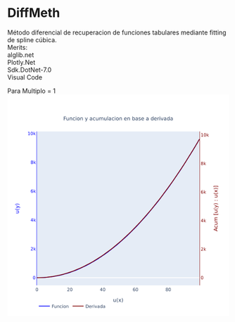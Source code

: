 # DiffMeth
Método diferencial de recuperacion de funciones tabulares mediante fitting de spline cúbica.   
Merits:   
alglib.net   
Plotly.Net   
Sdk.DotNet-7.0   
Visual Code      
   
Para Multiplo = 1   
![test](/images/newplot2.png)  
 
<html><head><script src="https://cdn.plot.ly/plotly-2.18.1.min.js"></script></head><body><div id="4f4b9dfa-3825-43fa-9cc8-342c6db3f60c"><!-- Plotly chart will be drawn inside this DIV --></div><script type="text/javascript">var renderPlotly_4f4b9dfa382543fa9cc8342c6db3f60c = function() {
    var data = [{"type":"scatter","x":[0.0,1.0,2.0,3.0,4.0,5.0,6.0,7.0,8.0,9.0,10.0,11.0,12.0,13.0,14.0,15.0,16.0,17.0,18.0,19.0,20.0,21.0,22.0,23.0,24.0,25.0,26.0,27.0,28.0,29.0,30.0,31.0,32.0,33.0,34.0,35.0,36.0,37.0,38.0,39.0,40.0,41.0,42.0,43.0,44.0,45.0,46.0,47.0,48.0,49.0,50.0,51.0,52.0,53.0,54.0,55.0,56.0,57.0,58.0,59.0,60.0,61.0,62.0,63.0,64.0,65.0,66.0,67.0,68.0,69.0,70.0,71.0,72.0,73.0,74.0,75.0,76.0,77.0,78.0,79.0,80.0,81.0,82.0,83.0,84.0,85.0,86.0,87.0,88.0,89.0,90.0,91.0,92.0,93.0,94.0,95.0,96.0,97.0,98.0,99.0,100.0,101.0,102.0,103.0,104.0,105.0,106.0,107.0,108.0,109.0,110.0,111.0,112.0,113.0,114.0,115.0,116.0,117.0,118.0,119.0,120.0,121.0,122.0,123.0,124.0,125.0,126.0,127.0,128.0,129.0,130.0,131.0,132.0,133.0,134.0,135.0,136.0,137.0,138.0,139.0,140.0,141.0,142.0,143.0,144.0,145.0,146.0,147.0,148.0,149.0,150.0,151.0,152.0,153.0,154.0,155.0,156.0,157.0,158.0,159.0,160.0,161.0,162.0,163.0,164.0,165.0,166.0,167.0,168.0,169.0,170.0,171.0,172.0,173.0,174.0,175.0,176.0,177.0,178.0,179.0,180.0,181.0,182.0,183.0,184.0,185.0,186.0,187.0,188.0,189.0,190.0,191.0,192.0,193.0,194.0,195.0,196.0,197.0,198.0,199.0,200.0,201.0,202.0,203.0,204.0,205.0,206.0,207.0,208.0,209.0,210.0,211.0,212.0,213.0,214.0,215.0,216.0,217.0,218.0,219.0,220.0,221.0,222.0,223.0,224.0,225.0,226.0,227.0,228.0,229.0,230.0,231.0,232.0,233.0,234.0,235.0,236.0,237.0,238.0,239.0,240.0,241.0,242.0,243.0,244.0,245.0,246.0,247.0,248.0,249.0,250.0,251.0,252.0,253.0,254.0,255.0,256.0,257.0,258.0,259.0,260.0,261.0,262.0,263.0,264.0,265.0,266.0,267.0,268.0,269.0,270.0,271.0,272.0,273.0,274.0,275.0,276.0,277.0,278.0,279.0,280.0,281.0,282.0,283.0,284.0,285.0,286.0,287.0,288.0,289.0,290.0,291.0,292.0,293.0,294.0,295.0,296.0,297.0,298.0,299.0,300.0,301.0,302.0,303.0,304.0,305.0,306.0,307.0,308.0,309.0,310.0,311.0,312.0,313.0,314.0,315.0,316.0,317.0,318.0,319.0,320.0,321.0,322.0,323.0,324.0,325.0,326.0,327.0,328.0,329.0,330.0,331.0,332.0,333.0,334.0,335.0,336.0,337.0,338.0,339.0,340.0,341.0,342.0,343.0,344.0,345.0,346.0,347.0,348.0,349.0,350.0,351.0,352.0,353.0,354.0,355.0,356.0,357.0,358.0,359.0,360.0,361.0,362.0,363.0,364.0,365.0,366.0,367.0,368.0,369.0,370.0,371.0,372.0,373.0,374.0,375.0,376.0,377.0,378.0,379.0,380.0,381.0,382.0,383.0,384.0,385.0,386.0,387.0,388.0,389.0,390.0,391.0,392.0,393.0,394.0,395.0,396.0,397.0,398.0,399.0,400.0,401.0,402.0,403.0,404.0,405.0,406.0,407.0,408.0,409.0,410.0,411.0,412.0,413.0,414.0,415.0,416.0,417.0,418.0,419.0,420.0,421.0,422.0,423.0,424.0,425.0,426.0,427.0,428.0,429.0,430.0,431.0,432.0,433.0,434.0,435.0,436.0,437.0,438.0,439.0,440.0,441.0,442.0,443.0,444.0,445.0,446.0,447.0,448.0,449.0,450.0,451.0,452.0,453.0,454.0,455.0,456.0,457.0,458.0,459.0,460.0,461.0,462.0,463.0,464.0,465.0,466.0,467.0,468.0,469.0,470.0,471.0,472.0,473.0,474.0,475.0,476.0,477.0,478.0,479.0,480.0,481.0,482.0,483.0,484.0,485.0,486.0,487.0,488.0,489.0,490.0,491.0,492.0,493.0,494.0,495.0,496.0,497.0,498.0,499.0],"y":[0.0,0.017456599382871876,0.03490900582015539,0.052356096085372845,0.06979255562581571,0.08721307312699718,0.10461234213053004,0.12198506265052535,0.13932594278801935,0.15662970034293733,0.17389106442310276,0.19110477704980222,0.2082655947594167,0.2253682902006312,0.2424076537267369,0.2593784949825396,0.2762756444853926,0.293093955199871,0.30982830410560863,0.32647359375781926,0.34302475384002856,0.3594767427085406,0.37582454892817213,0.3920631927987839,0.40818772787214563,0.42419324245867207,0.4400748611235713,0.45582774617194927,0.4714470991224186,0.48692816216876267,0.5022662196292089,0.5174565993828718,0.5324946742929261,0.5473758636160768,0.562095634397899,0.5766495028536188,0.591033035733918,0.605241851675345,0.6192716225349202,0.6331180747085302,0.6467769904327093,0.6602442090694112,0.6735156283733792,0.6865872057417302,0.6994549594453704,0.7121149698418692,0.7245633805694194,0.736796399721523,0.7488103010020424,0.7606014248602662,0.7721661796056439,0.7835010425018499,0.7946025608398428,0.8054673529895939,0.8160921094301647,0.8264735937578194,0.8366086436718637,0.8464941719379137,0.856127167328296,0.8655046955392979,0.8746239000849843,0.8834820031673105,0.8920763065222677,0.9004041922417988,0.9084631235712397,0.916250645682039,0.9237643864195219,0.9310020570254728,0.9379614528353123,0.9446404539496593,0.9510370258800737,0.9571492201687802,0.9629751749821887,0.9685131156780254,0.9737613553459074,0.9787182953211908,0.9833824256719402,0.9877523256588684,0.9918266641681072,0.9956042001166775,0.9990837828305359,1.0022643523950798,1.0051449399780097,1.0077246681244423,1.0100027510241938,1.0119784947511452,1.0136512974746175,1.0150206496426961,1.0160861341374456,1.0168474264019676,1.0173042945392632,1.017456599382872,1.0173042945392632,1.0168474264019676,1.0160861341374456,1.0150206496426961,1.0136512974746175,1.0119784947511452,1.010002751024194,1.0077246681244423,1.0051449399780097,1.0022643523950798,0.9990837828305359,0.9956042001166776,0.9918266641681072,0.9877523256588684,0.9833824256719402,0.9787182953211908,0.9737613553459075,0.9685131156780256,0.9629751749821888,0.9571492201687803,0.9510370258800737,0.9446404539496593,0.9379614528353122,0.9310020570254728,0.923764386419522,0.9162506456820388,0.9084631235712398,0.9004041922417988,0.8920763065222678,0.8834820031673106,0.8746239000849843,0.865504695539298,0.8561271673282959,0.8464941719379137,0.8366086436718636,0.8264735937578194,0.8160921094301646,0.8054673529895939,0.7946025608398429,0.7835010425018499,0.772166179605644,0.7606014248602662,0.7488103010020425,0.736796399721523,0.7245633805694195,0.7121149698418691,0.6994549594453705,0.6865872057417303,0.6735156283733792,0.6602442090694114,0.6467769904327093,0.6331180747085303,0.6192716225349201,0.6052418516753452,0.5910330357339179,0.5766495028536188,0.5620956343978992,0.5473758636160768,0.5324946742929263,0.5174565993828718,0.502266219629209,0.48692816216876256,0.4714470991224187,0.45582774617194916,0.44007486112357136,0.4241932424586723,0.40818772787214563,0.3920631927987841,0.3758245489281721,0.35947674270854074,0.34302475384002845,0.32647359375781937,0.30982830410560847,0.2930939551998711,0.2762756444853929,0.2593784949825396,0.24240765372673706,0.2253682902006312,0.20826559475941686,0.19110477704980217,0.17389106442310287,0.15662970034293722,0.1393259427880194,0.12198506265052561,0.10461234213053007,0.0872130731269974,0.06979255562581568,0.05235609608537302,0.03490900582015531,0.017456599382871998,4.192945588239738E-06,-0.017442897319629024,-0.03487935686007169,-0.0522998743612534,-0.06969914336478607,-0.08707186388478162,-0.10441274402227543,-0.12171650157719364,-0.13897786565735887,-0.1561915782840586,-0.17335239599367286,-0.19045509143488765,-0.2074944549609931,-0.22446529621679562,-0.24136244571964893,-0.25818075643412713,-0.2749151053398649,-0.2915603949920754,-0.3081115550742849,-0.3245635439427968,-0.3409113501624286,-0.35714999403304015,-0.3732745291064017,-0.38928004369292835,-0.4051616623578274,-0.4209145474062056,-0.43653390035667483,-0.452014963403019,-0.4673530208634651,-0.48254340061712825,-0.4975814755271823,-0.5124626648503329,-0.5271824356321552,-0.5417363040878748,-0.5561198369681742,-0.5703286529096011,-0.5843584237691765,-0.5982048759427863,-0.6118637916669657,-0.6253310103036673,-0.6386024296076351,-0.6516740069759863,-0.6645417606796264,-0.6772017710761254,-0.6896501818036755,-0.7018832009557793,-0.7138971022362985,-0.7256882260945224,-0.7372529808399001,-0.748587843736106,-0.7596893620740987,-0.7705541542238502,-0.7811789106644209,-0.7915603949920754,-0.8016954449061197,-0.8115809731721699,-0.8212139685625521,-0.830591496773554,-0.8397107013192402,-0.8485688044015665,-0.857163107756524,-0.8654909934760551,-0.8735499248054959,-0.8813374469162949,-0.8888511876537781,-0.8960888582597291,-0.9030482540695683,-0.9097272551839154,-0.9161238271143297,-0.9222360214030365,-0.9280619762164449,-0.9335999169122816,-0.9388481565801634,-0.9438050965554471,-0.9484692269061964,-0.9528391268931246,-0.9569134654023632,-0.9606910013509337,-0.9641705840647921,-0.9673511536293361,-0.9702317412122657,-0.9728114693586983,-0.9750895522584502,-0.9770652959854015,-0.9787380987088736,-0.9801074508769523,-0.9811729353717019,-0.9819342276362238,-0.9823910957735194,-0.9825434006171281,-0.9823910957735194,-0.9819342276362238,-0.9811729353717019,-0.9801074508769524,-0.9787380987088736,-0.9770652959854015,-0.9750895522584501,-0.9728114693586984,-0.9702317412122659,-0.9673511536293362,-0.964170584064792,-0.9606910013509337,-0.9569134654023633,-0.9528391268931247,-0.9484692269061965,-0.9438050965554469,-0.9388481565801635,-0.9335999169122817,-0.928061976216445,-0.9222360214030364,-0.9161238271143298,-0.9097272551839155,-0.9030482540695686,-0.8960888582597292,-0.888851187653778,-0.8813374469162951,-0.873549924805496,-0.8654909934760552,-0.8571631077565237,-0.8485688044015667,-0.8397107013192404,-0.8305914967735543,-0.8212139685625524,-0.8115809731721697,-0.8016954449061199,-0.7915603949920756,-0.7811789106644211,-0.7705541542238499,-0.7596893620740989,-0.7485878437361062,-0.7372529808399003,-0.7256882260945227,-0.7138971022362984,-0.7018832009557793,-0.6896501818036758,-0.6772017710761257,-0.6645417606796263,-0.6516740069759862,-0.6386024296076355,-0.6253310103036677,-0.6118637916669659,-0.5982048759427863,-0.5843584237691763,-0.5703286529096014,-0.5561198369681746,-0.5417363040878747,-0.527182435632155,-0.5124626648503331,-0.4975814755271826,-0.4825434006171286,-0.46735302086346503,-0.45201496340301894,-0.4365339003566751,-0.42091454740620593,-0.40516166235782736,-0.3892800436929283,-0.373274529106402,-0.3571499940330405,-0.3409113501624289,-0.32456354394279674,-0.30811155507428484,-0.2915603949920758,-0.2749151053398653,-0.2581807564341271,-0.24136244571964882,-0.224465296216796,-0.20749445496099345,-0.19045509143488798,-0.1733523959936728,-0.1561915782840585,-0.13897786565735926,-0.121716501577194,-0.10441274402227535,-0.08707186388478154,-0.06969914336478644,-0.05229987436125376,-0.03487935686007249,-0.017442897319628947,4.192945588316066E-06,0.01745659938287163,0.03490900582015495,0.052356096085373095,0.06979255562581577,0.08721307312699703,0.10461234213052971,0.1219850626505248,0.13932594278801952,0.15662970034293727,0.17389106442310248,0.19110477704980178,0.20826559475941692,0.22536829020063126,0.24240765372673673,0.25937849498253923,0.2762756444853921,0.2930939551998712,0.3098283041056085,0.32647359375781904,0.3430247538400281,0.3594767427085408,0.3758245489281722,0.39206319279878377,0.4081877278721453,0.42419324245867235,0.4400748611235714,0.4558277461719492,0.47144709912241844,0.4869281621687622,0.5022662196292091,0.5174565993828719,0.532494674292926,0.5473758636160766,0.5620956343978992,0.5766495028536188,0.591033035733918,0.6052418516753448,0.6192716225349199,0.6331180747085303,0.6467769904327094,0.6602442090694111,0.673515628373379,0.6865872057417304,0.6994549594453705,0.7121149698418692,0.7245633805694193,0.7367963997215228,0.7488103010020426,0.7606014248602662,0.7721661796056438,0.7835010425018497,0.794602560839843,0.8054673529895939,0.8160921094301647,0.8264735937578191,0.8366086436718634,0.8464941719379138,0.856127167328296,0.8655046955392978,0.874623900084984,0.8834820031673107,0.8920763065222678,0.9004041922417988,0.9084631235712396,0.9162506456820387,0.923764386419522,0.9310020570254728,0.9379614528353122,0.9446404539496591,0.9510370258800738,0.9571492201687803,0.9629751749821887,0.9685131156780254,0.9737613553459072,0.9787182953211908,0.9833824256719402,0.9877523256588684,0.991826664168107,0.9956042001166776,0.9990837828305359,1.0022643523950798,1.0051449399780095,1.007724668124442,1.010002751024194,1.0119784947511452,1.0136512974746175,1.0150206496426961,1.0160861341374459,1.0168474264019676,1.0173042945392632,1.017456599382872,1.0173042945392632,1.0168474264019676,1.0160861341374456,1.0150206496426961,1.0136512974746175,1.0119784947511452,1.0100027510241938,1.0077246681244423,1.0051449399780095,1.00226435239508,0.9990837828305358,0.9956042001166777,0.9918266641681072,0.9877523256588683,0.9833824256719403,0.9787182953211908,0.9737613553459077,0.9685131156780256,0.9629751749821887,0.9571492201687806,0.9510370258800737,0.9446404539496591,0.9379614528353124,0.9310020570254727,0.9237643864195222,0.916250645682039,0.9084631235712395,0.9004041922417991,0.8920763065222677,0.8834820031673111,0.8746239000849844,0.8655046955392977,0.8561271673282963,0.8464941719379135,0.8366086436718643,0.8264735937578196,0.8160921094301645,0.8054673529895944,0.7946025608398428,0.7835010425018495,0.7721661796056442,0.7606014248602659,0.7488103010020429,0.7367963997215231,0.724563380569419,0.7121149698418696,0.6994549594453703,0.6865872057417308],"mode":"line","name":"Funcion","line":{"color":"blue"}},{"type":"scatter","x":[0.0,1.0,2.0,3.0,4.0,5.0,6.0,7.0,8.0,9.0,10.0,11.0,12.0,13.0,14.0,15.0,16.0,17.0,18.0,19.0,20.0,21.0,22.0,23.0,24.0,25.0,26.0,27.0,28.0,29.0,30.0,31.0,32.0,33.0,34.0,35.0,36.0,37.0,38.0,39.0,40.0,41.0,42.0,43.0,44.0,45.0,46.0,47.0,48.0,49.0,50.0,51.0,52.0,53.0,54.0,55.0,56.0,57.0,58.0,59.0,60.0,61.0,62.0,63.0,64.0,65.0,66.0,67.0,68.0,69.0,70.0,71.0,72.0,73.0,74.0,75.0,76.0,77.0,78.0,79.0,80.0,81.0,82.0,83.0,84.0,85.0,86.0,87.0,88.0,89.0,90.0,91.0,92.0,93.0,94.0,95.0,96.0,97.0,98.0,99.0,100.0,101.0,102.0,103.0,104.0,105.0,106.0,107.0,108.0,109.0,110.0,111.0,112.0,113.0,114.0,115.0,116.0,117.0,118.0,119.0,120.0,121.0,122.0,123.0,124.0,125.0,126.0,127.0,128.0,129.0,130.0,131.0,132.0,133.0,134.0,135.0,136.0,137.0,138.0,139.0,140.0,141.0,142.0,143.0,144.0,145.0,146.0,147.0,148.0,149.0,150.0,151.0,152.0,153.0,154.0,155.0,156.0,157.0,158.0,159.0,160.0,161.0,162.0,163.0,164.0,165.0,166.0,167.0,168.0,169.0,170.0,171.0,172.0,173.0,174.0,175.0,176.0,177.0,178.0,179.0,180.0,181.0,182.0,183.0,184.0,185.0,186.0,187.0,188.0,189.0,190.0,191.0,192.0,193.0,194.0,195.0,196.0,197.0,198.0,199.0,200.0,201.0,202.0,203.0,204.0,205.0,206.0,207.0,208.0,209.0,210.0,211.0,212.0,213.0,214.0,215.0,216.0,217.0,218.0,219.0,220.0,221.0,222.0,223.0,224.0,225.0,226.0,227.0,228.0,229.0,230.0,231.0,232.0,233.0,234.0,235.0,236.0,237.0,238.0,239.0,240.0,241.0,242.0,243.0,244.0,245.0,246.0,247.0,248.0,249.0,250.0,251.0,252.0,253.0,254.0,255.0,256.0,257.0,258.0,259.0,260.0,261.0,262.0,263.0,264.0,265.0,266.0,267.0,268.0,269.0,270.0,271.0,272.0,273.0,274.0,275.0,276.0,277.0,278.0,279.0,280.0,281.0,282.0,283.0,284.0,285.0,286.0,287.0,288.0,289.0,290.0,291.0,292.0,293.0,294.0,295.0,296.0,297.0,298.0,299.0,300.0,301.0,302.0,303.0,304.0,305.0,306.0,307.0,308.0,309.0,310.0,311.0,312.0,313.0,314.0,315.0,316.0,317.0,318.0,319.0,320.0,321.0,322.0,323.0,324.0,325.0,326.0,327.0,328.0,329.0,330.0,331.0,332.0,333.0,334.0,335.0,336.0,337.0,338.0,339.0,340.0,341.0,342.0,343.0,344.0,345.0,346.0,347.0,348.0,349.0,350.0,351.0,352.0,353.0,354.0,355.0,356.0,357.0,358.0,359.0,360.0,361.0,362.0,363.0,364.0,365.0,366.0,367.0,368.0,369.0,370.0,371.0,372.0,373.0,374.0,375.0,376.0,377.0,378.0,379.0,380.0,381.0,382.0,383.0,384.0,385.0,386.0,387.0,388.0,389.0,390.0,391.0,392.0,393.0,394.0,395.0,396.0,397.0,398.0,399.0,400.0,401.0,402.0,403.0,404.0,405.0,406.0,407.0,408.0,409.0,410.0,411.0,412.0,413.0,414.0,415.0,416.0,417.0,418.0,419.0,420.0,421.0,422.0,423.0,424.0,425.0,426.0,427.0,428.0,429.0,430.0,431.0,432.0,433.0,434.0,435.0,436.0,437.0,438.0,439.0,440.0,441.0,442.0,443.0,444.0,445.0,446.0,447.0,448.0,449.0,450.0,451.0,452.0,453.0,454.0,455.0,456.0,457.0,458.0,459.0,460.0,461.0,462.0,463.0,464.0,465.0,466.0,467.0,468.0,469.0,470.0,471.0,472.0,473.0,474.0,475.0,476.0,477.0,478.0,479.0,480.0,481.0,482.0,483.0,484.0,485.0,486.0,487.0,488.0,489.0,490.0,491.0,492.0,493.0,494.0,495.0,496.0,497.0,498.0,499.0],"y":[0.0,0.017454502910077694,0.03490481287456702,0.052347560214034916,0.06977691030865496,0.0871876937155799,0.1045745695074031,0.12193225150376985,0.13925544969894757,0.1565388879991058,0.17377730150854534,0.19096543929122364,0.20809806566001268,0.22516996185466523,0.24217592760922657,0.25911078274205385,0.2759693687321506,0.29274655029093066,0.3094372169263617,0.326036284499702,0.34253869677416954,0.3589394269551231,0.37523347922127215,0.39141589024645235,0.40748173071150295,0.42342610680578496,0.43924416171788344,0.45493107711503916,0.4704820746108597,0.48589241722086196,0.5011574108054033,0.5162724054995629,0.5312327971295345,0.5460340286151032,0.5606715913577757,0.575141026614143,0.5894379268540578,0.6035579371032099,0.6174967562696936,0.6312501384541623,0.6448138942431708,0.6581838919853108,0.6713560590497519,0.6843263830668045,0.6970909131501267,0.7096457611002024,0.7219871025887244,0.7341111783235222,0.7460142951936782,0.7576928273944858,0.7691432175319041,0.7803619777061748,0.7913456905742703,0.8020910103908493,0.8125946640274034,0.8228534519692839,0.8328642492903046,0.8426240066046246,0.8521297509956209,0.8613785869214682,0.8703676970971477,0.8790943433526204,0.8875558674669002,0.8957496919777731,0.9036733209669179,0.9113243408201863,0.918700420962814,0.9257993145693361,0.9326188592479913,0.939156977699408,0.9454116783493699,0.9513810559554683,0.9570632921874578,0.962456656181137,0.9675595050655867,0.9723702844636045,0.9768875289651824,0.9811098625738859,0.9850359991259948,0.9886647426822824,0.991994987892309,0.9950257203311227,0.9977560168082632,1.0001850456489747,1.0023120669475416,1.0041364327926716,1.0056575874648552,1.0068750676056435,1.0077885023587918,1.0083976134832253,1.0087022154377951,1.0087022154377951,1.0083976134832253,1.0077885023587918,1.0068750676056435,1.0056575874648552,1.0041364327926716,1.0023120669475416,1.0001850456489747,0.9977560168082632,0.9950257203311227,0.991994987892309,0.9886647426822827,0.985035999125995,0.9811098625738859,0.9768875289651825,0.9723702844636046,0.967559505065587,0.9624566561811373,0.9570632921874581,0.9513810559554686,0.9454116783493701,0.9391569776994082,0.9326188592479914,0.9257993145693362,0.9187004209628142,0.9113243408201863,0.9036733209669179,0.8957496919777732,0.8875558674669003,0.8790943433526206,0.8703676970971478,0.8613785869214684,0.852129750995621,0.8426240066046247,0.8328642492903048,0.8228534519692842,0.8125946640274037,0.8020910103908494,0.7913456905742706,0.780361977706175,0.7691432175319043,0.7576928273944861,0.7460142951936785,0.7341111783235225,0.7219871025887248,0.7096457611002027,0.697090913150127,0.6843263830668049,0.6713560590497522,0.6581838919853112,0.6448138942431713,0.6312501384541627,0.6174967562696938,0.6035579371032102,0.5894379268540582,0.5751410266141431,0.560671591357776,0.5460340286151034,0.5312327971295348,0.5162724054995631,0.5011574108054034,0.48589241722086196,0.4704820746108597,0.4549310771150392,0.4392441617178834,0.42342610680578524,0.4074817307115031,0.39141589024645257,0.3752334792212723,0.35893942695512326,0.3425386967741697,0.3260362844997021,0.3094372169263619,0.29274655029093044,0.2759693687321516,0.25911078274205157,0.24217592760923617,0.2251699618546304,0.2080980656601436,0.1909654392907358,0.17377730151036663,0.1565388879923092,0.13925544972431322,0.12193225140910419,0.10457456986070153,0.08718769239705314,0.06977691522946473,0.05234754184932358,0.03490488141260342,0.0174542471226441,9.5461169847752E-07,-0.017449679678260943,-0.03489234011498072,-0.05232171349512196,-0.06973249066271034,-0.08711936812635877,-0.10447704967476135,-0.12180024798997076,-0.1390836862579666,-0.15632209977602407,-0.17351023755639325,-0.19064286392580101,-0.20771476012028792,-0.2247207258748933,-0.24165558100770884,-0.25851416699780877,-0.27529134855658793,-0.2919820151920193,-0.3085810827653595,-0.3250834950398271,-0.34148422522078065,-0.3577782774869298,-0.3739606885121097,-0.39002652897716034,-0.40597090507144235,-0.4217889599835408,-0.43747587538069665,-0.4530268728765172,-0.4684372154865194,-0.4837022090710609,-0.49881720376522054,-0.5137775953951919,-0.5285788268807606,-0.543216389623433,-0.5576858248798005,-0.5719827251197154,-0.5861027353688674,-0.600041554535351,-0.6137949367198199,-0.6273586925088286,-0.6407286902509682,-0.6539008573154094,-0.666871181332462,-0.6796357114157843,-0.69219055936586,-0.704531900854382,-0.7166559765891798,-0.7285590934593358,-0.7402376256601434,-0.7516880157975615,-0.762906775971832,-0.7738904888399277,-0.784635808656507,-0.795139462293061,-0.8053982502349414,-0.8154090475559621,-0.8251688048702822,-0.8346745492612785,-0.8439233851871256,-0.8529124953628049,-0.8616391416182779,-0.870100665732558,-0.8782944902434306,-0.8862181192325752,-0.8938691390858438,-0.9012452192284718,-0.9083441128349937,-0.9151636575136488,-0.9217017759650655,-0.9279564766150276,-0.9339258542211261,-0.9396080904531154,-0.9450014544467945,-0.9501043033312444,-0.9549150827292622,-0.9594323272308399,-0.9636546608395433,-0.9675807973916524,-0.9712095409479401,-0.9745397861579667,-0.9775705185967802,-0.9803008150739206,-0.9827298439146321,-0.9848568652131992,-0.9866812310583291,-0.9882023857305126,-0.9894198658713008,-0.990333300624449,-0.9909424117488826,-0.9912470137034525,-0.9912470137034525,-0.9909424117488826,-0.990333300624449,-0.9894198658713009,-0.9882023857305127,-0.9866812310583291,-0.984856865213199,-0.9827298439146321,-0.9803008150739209,-0.9775705185967805,-0.9745397861579668,-0.9712095409479402,-0.9675807973916527,-0.9636546608395437,-0.9594323272308403,-0.9549150827292622,-0.9501043033312444,-0.9450014544467947,-0.9396080904531157,-0.9339258542211261,-0.9279564766150276,-0.9217017759650658,-0.915163657513649,-0.908344112834994,-0.9012452192284719,-0.893869139085844,-0.8862181192325755,-0.878294490243431,-0.870100665732558,-0.861639141618278,-0.8529124953628054,-0.8439233851871261,-0.834674549261279,-0.8251688048702824,-0.8154090475559623,-0.8053982502349419,-0.7951394622930615,-0.7846358086565071,-0.7738904888399278,-0.7629067759718325,-0.751688015797562,-0.740237625660144,-0.7285590934593361,-0.7166559765891799,-0.7045319008543824,-0.6921905593658606,-0.6796357114157846,-0.666871181332462,-0.6539008573154097,-0.6407286902509688,-0.627358692508829,-0.6137949367198202,-0.6000415545353511,-0.5861027353688677,-0.571982725119716,-0.5576858248798008,-0.543216389623433,-0.5285788268807609,-0.5137775953951923,-0.49881720376522104,-0.4837022090710611,-0.46843721548651934,-0.4530268728765174,-0.4374758753806971,-0.42178895998354105,-0.40597090507144223,-0.39002652897716056,-0.3739606885121101,-0.35777827748693025,-0.34148422522078087,-0.325083495039827,-0.3085810827653597,-0.29198201519201983,-0.27529134855658816,-0.2585141669978086,-0.24165558100770904,-0.22472072587489378,-0.2077147601202884,-0.19064286392580126,-0.17351023755639314,-0.1563220997760243,-0.1390836862579672,-0.12180024798997098,-0.10447704967476122,-0.08711936812635905,-0.06973249066271076,-0.05232171349512274,-0.034892340114981255,-0.01744967967826076,9.546116982207808E-07,0.017454247122643537,0.034904881412603186,0.05234754184932369,0.06977691522946444,0.08718769239705271,0.10457456986070075,0.12193225140910366,0.1392554497243134,0.15653888799230892,0.17377730151036605,0.19096543929073556,0.2080980656601437,0.2251699618546301,0.24217592760923573,0.2591107827420508,0.2759693687321511,0.2927465502909306,0.3094372169263616,0.32603628449970157,0.3425386967741694,0.3589394269551233,0.3752334792212721,0.391415890246452,0.4074817307115029,0.42342610680578524,0.4392441617178834,0.45493107711503905,0.4704820746108593,0.48589241722086174,0.5011574108054035,0.5162724054995629,0.5312327971295343,0.5460340286151032,0.5606715913577759,0.5751410266141431,0.5894379268540579,0.6035579371032097,0.6174967562696936,0.6312501384541627,0.644813894243171,0.6581838919853108,0.6713560590497522,0.6843263830668049,0.697090913150127,0.7096457611002026,0.7219871025887244,0.7341111783235225,0.7460142951936787,0.7576928273944861,0.7691432175319042,0.7803619777061751,0.7913456905742708,0.8020910103908496,0.8125946640274038,0.8228534519692839,0.8328642492903048,0.842624006604625,0.8521297509956212,0.8613785869214682,0.8703676970971479,0.8790943433526208,0.8875558674669004,0.8957496919777732,0.9036733209669178,0.9113243408201864,0.9187004209628143,0.9257993145693363,0.9326188592479914,0.9391569776994083,0.9454116783493705,0.9513810559554687,0.9570632921874582,0.9624566561811374,0.9675595050655872,0.972370284463605,0.9768875289651828,0.9811098625738862,0.9850359991259953,0.9886647426822831,0.9919949878923094,0.9950257203311229,0.9977560168082634,1.000185045648975,1.0023120669475418,1.0041364327926718,1.0056575874648555,1.0068750676056437,1.007788502358792,1.0083976134832255,1.0087022154377954,1.0087022154377954,1.0083976134832255,1.007788502358792,1.006875067605644,1.0056575874648557,1.004136432792672,1.002312066947542,1.0001850456489751,0.9977560168082636,0.9950257203311231,0.9919949878923094,0.9886647426822829,0.9850359991259955,0.9811098625738861,0.9768875289651828,0.972370284463605,0.9675595050655873,0.9624566561811376,0.9570632921874581,0.9513810559554688,0.9454116783493706,0.9391569776994082,0.9326188592479917,0.9257993145693365,0.9187004209628146,0.911324340820187,0.903673320966918,0.8957496919777735,0.8875558674669007,0.879094343352621,0.8703676970971486,0.8613785869214683,0.8521297509956216,0.8426240066046246,0.8328642492903071,0.8228534519692781,0.8125946640274301,0.802091010390752,0.7913456905746368,0.7803619777048109,0.7691432175369952,0.7576928273754879,0.7460142952645823,0.7341111780589086,0.7219871035762807,0.7096457574145943,0.6970909269050071,0.6843263317328964,0.67135625063051],"mode":"line","name":"Acumulacion derivada","yaxis":"y2","line":{"color":"maroon"}},{"type":"scatter","x":[0.0,1.0,2.0,3.0,4.0,5.0,6.0,7.0,8.0,9.0,10.0,11.0,12.0,13.0,14.0,15.0,16.0,17.0,18.0,19.0,20.0,21.0,22.0,23.0,24.0,25.0,26.0,27.0,28.0,29.0,30.0,31.0,32.0,33.0,34.0,35.0,36.0,37.0,38.0,39.0,40.0,41.0,42.0,43.0,44.0,45.0,46.0,47.0,48.0,49.0,50.0,51.0,52.0,53.0,54.0,55.0,56.0,57.0,58.0,59.0,60.0,61.0,62.0,63.0,64.0,65.0,66.0,67.0,68.0,69.0,70.0,71.0,72.0,73.0,74.0,75.0,76.0,77.0,78.0,79.0,80.0,81.0,82.0,83.0,84.0,85.0,86.0,87.0,88.0,89.0,90.0,91.0,92.0,93.0,94.0,95.0,96.0,97.0,98.0,99.0,100.0,101.0,102.0,103.0,104.0,105.0,106.0,107.0,108.0,109.0,110.0,111.0,112.0,113.0,114.0,115.0,116.0,117.0,118.0,119.0,120.0,121.0,122.0,123.0,124.0,125.0,126.0,127.0,128.0,129.0,130.0,131.0,132.0,133.0,134.0,135.0,136.0,137.0,138.0,139.0,140.0,141.0,142.0,143.0,144.0,145.0,146.0,147.0,148.0,149.0,150.0,151.0,152.0,153.0,154.0,155.0,156.0,157.0,158.0,159.0,160.0,161.0,162.0,163.0,164.0,165.0,166.0,167.0,168.0,169.0,170.0,171.0,172.0,173.0,174.0,175.0,176.0,177.0,178.0,179.0,180.0,181.0,182.0,183.0,184.0,185.0,186.0,187.0,188.0,189.0,190.0,191.0,192.0,193.0,194.0,195.0,196.0,197.0,198.0,199.0,200.0,201.0,202.0,203.0,204.0,205.0,206.0,207.0,208.0,209.0,210.0,211.0,212.0,213.0,214.0,215.0,216.0,217.0,218.0,219.0,220.0,221.0,222.0,223.0,224.0,225.0,226.0,227.0,228.0,229.0,230.0,231.0,232.0,233.0,234.0,235.0,236.0,237.0,238.0,239.0,240.0,241.0,242.0,243.0,244.0,245.0,246.0,247.0,248.0,249.0,250.0,251.0,252.0,253.0,254.0,255.0,256.0,257.0,258.0,259.0,260.0,261.0,262.0,263.0,264.0,265.0,266.0,267.0,268.0,269.0,270.0,271.0,272.0,273.0,274.0,275.0,276.0,277.0,278.0,279.0,280.0,281.0,282.0,283.0,284.0,285.0,286.0,287.0,288.0,289.0,290.0,291.0,292.0,293.0,294.0,295.0,296.0,297.0,298.0,299.0,300.0,301.0,302.0,303.0,304.0,305.0,306.0,307.0,308.0,309.0,310.0,311.0,312.0,313.0,314.0,315.0,316.0,317.0,318.0,319.0,320.0,321.0,322.0,323.0,324.0,325.0,326.0,327.0,328.0,329.0,330.0,331.0,332.0,333.0,334.0,335.0,336.0,337.0,338.0,339.0,340.0,341.0,342.0,343.0,344.0,345.0,346.0,347.0,348.0,349.0,350.0,351.0,352.0,353.0,354.0,355.0,356.0,357.0,358.0,359.0,360.0,361.0,362.0,363.0,364.0,365.0,366.0,367.0,368.0,369.0,370.0,371.0,372.0,373.0,374.0,375.0,376.0,377.0,378.0,379.0,380.0,381.0,382.0,383.0,384.0,385.0,386.0,387.0,388.0,389.0,390.0,391.0,392.0,393.0,394.0,395.0,396.0,397.0,398.0,399.0,400.0,401.0,402.0,403.0,404.0,405.0,406.0,407.0,408.0,409.0,410.0,411.0,412.0,413.0,414.0,415.0,416.0,417.0,418.0,419.0,420.0,421.0,422.0,423.0,424.0,425.0,426.0,427.0,428.0,429.0,430.0,431.0,432.0,433.0,434.0,435.0,436.0,437.0,438.0,439.0,440.0,441.0,442.0,443.0,444.0,445.0,446.0,447.0,448.0,449.0,450.0,451.0,452.0,453.0,454.0,455.0,456.0,457.0,458.0,459.0,460.0,461.0,462.0,463.0,464.0,465.0,466.0,467.0,468.0,469.0,470.0,471.0,472.0,473.0,474.0,475.0,476.0,477.0,478.0,479.0,480.0,481.0,482.0,483.0,484.0,485.0,486.0,487.0,488.0,489.0,490.0,491.0,492.0,493.0,494.0,495.0,496.0,497.0,498.0,499.0],"y":[0.01745869585566606,0.017454502910077694,0.01745030996448933,0.017442747339467896,0.017429350094620044,0.01741078340692494,0.017386875791823204,0.01735768199636675,0.01732319819517773,0.01728343830015823,0.017238413509439537,0.01718813778267831,0.01713262636878904,0.017071896194652558,0.017005965754561328,0.01693485513282729,0.016858585990096736,0.016777181558780066,0.01669066663543109,0.01659906757334029,0.016502412274467533,0.016400730180953536,0.016294052266149037,0.01618241102518022,0.016065840465050597,0.015944376094281988,0.015818054912098468,0.015686915397155724,0.01555099749582056,0.015410342610002242,0.015264993584541404,0.015114994694159558,0.014960391629971665,0.01480123148556866,0.01463756274267249,0.014469435256367399,0.014296900239914813,0.014120010249152048,0.013938819166483657,0.013753382184468798,0.013563755789008518,0.013369997742140009,0.013172167064441093,0.012970324017052582,0.012764530083322196,0.012554847950075687,0.012341341488522015,0.012124075734797735,0.011903116870156041,0.011678532200807593,0.011450390137418252,0.011218760174270708,0.010983712868095574,0.010745319816579004,0.010503653636554195,0.01025878794188053,0.010010797321020596,0.009759757314319948,0.009505744390996367,0.00924883592584725,0.008989110175679485,0.008726646255472734,0.008461524114279804,0.00819382451087289,0.007923628989144777,0.007651019853268484,0.007376080142627728,0.007098893606522096,0.006819544678655207,0.0065381184514167546,0.0062547006499618805,0.005969377606098397,0.005682236231989512,0.0053933639936792005,0.005102848884449787,0.0048107793980177406,0.004517244501577883,0.004222333608703468,0.003926136552109048,0.0036287435562876546,0.0033302452100265226,0.0030307324388135826,0.0027302964771405325,0.0024290288407113132,0.0021270212985668533,0.001824365845130058,0.0015211546721836007,0.0012174801407882625,0.0009134347531482134,0.0006091111244335779,0.00030460195456978394,2.905110965495597E-20,-0.00030460195456978405,-0.0006091111244335776,-0.000913434753148215,-0.001217480140788256,-0.0015211546721836248,-0.0018243658451299687,-0.002127021298566853,-0.002429028840711404,-0.0027302964771405017,-0.0030307324388136126,-0.003330245210026432,-0.0036287435562876555,-0.003926136552109138,-0.004222333608703439,-0.004517244501577908,-0.0048107793980176694,-0.005102848884449716,-0.005393363993679225,-0.005682236231989486,-0.005969377606098474,-0.006254700649961931,-0.006538118451416816,-0.006819544678655244,-0.007098893606521884,-0.007376080142627866,-0.007651019853268476,-0.007923628989144681,-0.008193824510872947,-0.008461524114279676,-0.008726646255472863,-0.008989110175679433,-0.00924883592584733,-0.009505744390996435,-0.00975975731431993,-0.010010797321020603,-0.010258787941880516,-0.010503653636554245,-0.010745319816578811,-0.010983712868095625,-0.011218760174270696,-0.011450390137418255,-0.01167853220080759,-0.011903116870156046,-0.012124075734797714,-0.012341341488522095,-0.01255484795007572,-0.012764530083321981,-0.012970324017052748,-0.013172167064440963,-0.013369997742140026,-0.013563755789008583,-0.013753382184468869,-0.01393881916648365,-0.014120010249152002,-0.014296900239914988,-0.014469435256367083,-0.01463756274267257,-0.014801231485568644,-0.014960391629971651,-0.015114994694159625,-0.015264993584541474,-0.01541034261000223,-0.015550997495820533,-0.01568691539715585,-0.015818054912098155,-0.015944376094282117,-0.016065840465050548,-0.016182411025180265,-0.01629405226614906,-0.01640073018095356,-0.01650241227446758,-0.01659906757334023,-0.016690666635431457,-0.01677718155877881,-0.016858585990100063,-0.01693485513281541,-0.017005965754605765,-0.01707189619448678,-0.017132626369407787,-0.017188137780369192,-0.017238413518057424,-0.01728343826799596,-0.01732319831520904,-0.017357681548402656,-0.017386877463648396,-0.017410777167588404,-0.017429373380141146,-0.017442660436720155,-0.017450634289959324,-0.01745329251094562,-0.01745063428995942,-0.017442660436719777,-0.017429373380141246,-0.017410777167588366,-0.017386877463648438,-0.017357681548402566,-0.017323198315209416,-0.01728343826799585,-0.017238413518057452,-0.01718813778036919,-0.01713262636940776,-0.017071896194486905,-0.01700596575460539,-0.01693485513281553,-0.016858585990099945,-0.016777181558779154,-0.016690666635431364,-0.016599067573340256,-0.01650241227446757,-0.01640073018095358,-0.016294052266149155,-0.01618241102517988,-0.016065840465050676,-0.015944376094282002,-0.01581805491209849,-0.015686915397155804,-0.015550997495820553,-0.015410342610002188,-0.015264993584541468,-0.015114994694159691,-0.014960391629971396,-0.014801231485568759,-0.014637562742672356,-0.014469435256367501,-0.014296900239914872,-0.014120010249152038,-0.013938819166483646,-0.013753382184468843,-0.013563755789008689,-0.013369997742139613,-0.013172167064441178,-0.012970324017052627,-0.01276453008332225,-0.01255484795007576,-0.012341341488521994,-0.012124075734797742,-0.011903116870156034,-0.01167853220080762,-0.011450390137418144,-0.011218760174270445,-0.01098371286809574,-0.010745319816579259,-0.010503653636554004,-0.010258787941880369,-0.010010797321020764,-0.009759757314320097,-0.009505744390996267,-0.009248835925847167,-0.008989110175679254,-0.008726646255473073,-0.00846152411428001,-0.00819382451087273,-0.007923628989144548,-0.007651019853268556,-0.007376080142628011,-0.007098893606521886,-0.0068195446786550925,-0.006538118451416751,-0.006254700649962011,-0.0059693776060985495,-0.005682236231989434,-0.005393363993679027,-0.0051028488844498945,-0.004810779398017819,-0.004517244501577794,-0.004222333608703408,-0.003926136552109041,-0.003628743556287742,-0.0033302452100265143,-0.003030732438813528,-0.0027302964771404236,-0.002429028840711468,-0.0021270212985670077,-0.0018243658451299516,-0.0015211546721835402,-0.0012174801407882788,-0.0009134347531482089,-0.0006091111244335791,-0.00030460195456978405,1.7430665792973584E-18,0.00030460195456977706,0.0006091111244336037,0.0009134347531481175,0.0012174801407882868,0.0015211546721836,0.0018243658451300366,0.0021270212985669405,0.002429028840711318,0.0027302964771404262,0.003030732438813671,0.0033302452100266084,0.003628743556287557,0.003926136552109019,0.004222333608703346,0.004517244501578059,0.004810779398017817,0.005102848884449639,0.005393363993679051,0.0056822362319895936,0.00596937760609855,0.006254700649961851,0.006538118451416724,0.006819544678655027,0.007098893606522183,0.0073760801426278905,0.007651019853268409,0.007923628989144584,0.008193824510873067,0.008461524114279953,0.008726646255472635,0.008989110175679394,0.00924883592584704,0.009505744390996633,0.009759757314320088,0.010010797321020438,0.010258787941880346,0.010503653636554425,0.010745319816579267,0.010983712868095288,0.011218760174270582,0.01145039013741805,0.011678532200807853,0.011903116870156202,0.01212407573479749,0.012341341488521835,0.012554847950075982,0.012764530083322526,0.012970324017052295,0.013172167064440899,0.013369997742139731,0.013563755789008845,0.013753382184469108,0.013938819166483422,0.01412001024915167,0.014296900239915221,0.014469435256367813,0.014637562742672089,0.014801231485568514,0.014960391629971315,0.015114994694159925,0.015264993584541765,0.015410342610001935,0.015550997495820264,0.015686915397156047,0.015818054912098797,0.015944376094281686,0.016065840465050465,0.01618241102517988,0.016294052266149366,0.0164007301809539,0.016502412274467238,0.016599067573339926,0.016690666635431683,0.016777181558779535,0.016858585990099605,0.01693485513281526,0.017005965754605404,0.01707189619448712,0.01713262636940812,0.017188137780368852,0.017238413518057112,0.017283438267996203,0.017323198315209756,0.01735768154840217,0.017386877463648292,0.017410777167588015,0.017429373380141482,0.017442660436720495,0.01745063428995898,0.017453292510945316,0.017450634289959646,0.01744266043672051,0.017429373380140754,0.01741077716758826,0.017386877463648042,0.017357681548402903,0.017323198315209735,0.01728343826799552,0.017238413518057143,0.01718813778036951,0.017132626369408117,0.0170718961944864,0.017005965754605636,0.01693485513281506,0.01685858599010034,0.016777181558779473,0.01669066663543102,0.016599067573339978,0.016502412274467852,0.016400730180953896,0.016294052266148773,0.016182411025179925,0.01606584046505087,0.01594437609428233,0.015818054912098145,0.015686915397155683,0.015550997495820217,0.015410342610002483,0.01526499358454178,0.015114994694159304,0.014960391629971452,0.014801231485568923,0.014637562742672638,0.014469435256367206,0.014296900239914772,0.014120010249151747,0.013938819166483901,0.013753382184469113,0.013563755789008343,0.013369997742139738,0.013172167064441352,0.012970324017052818,0.012764530083321986,0.012554847950075627,0.012341341488521798,0.012124075734798,0.011903116870156202,0.011678532200807345,0.011450390137418083,0.011218760174270963,0.010983712868095725,0.01074531981657881,0.010503653636554153,0.010258787941880223,0.010010797321020863,0.009759757314320175,0.009505744390996189,0.00924883592584707,0.008989110175679717,0.008726646255472979,0.008461524114279593,0.008193824510872824,0.007923628989144584,0.00765101985326866,0.007376080142627892,0.007098893606521928,0.006819544678655045,0.0065381184514168985,0.006254700649962131,0.005969377606098257,0.0056822362319894825,0.005393363993679125,0.005102848884449786,0.004810779398017823,0.004517244501577889,0.00422233360870336,0.003926136552109137,0.0036287435562877405,0.003330245210026425,0.003030732438813554,0.002730296477140411,0.0024290288407114945,0.002127021298566916,0.0018243658451299583,0.0015211546721836053,0.001217480140788344,0.0009134347531482154,0.0006091111244334881,0.00030460195456980844,-8.163361813042629E-18,-0.00030460195456977576,-0.0006091111244336024,-0.0009134347531481237,-0.0012174801407882632,-0.0015211546721836877,-0.001824365845130043,-0.002127021298566827,-0.0024290288407114347,-0.0027302964771404076,-0.0030307324388136278,-0.0033302452100264657,-0.003628743556287504,-0.003926136552109377,-0.004222333608703305,-0.004517244501577872,-0.00481077939801761,-0.005102848884449651,-0.005393363993679544,-0.005682236231989274,-0.005969377606098335,-0.0062547006499623645,-0.006538118451416552,-0.006819544678655203,-0.0070988936065219796,-0.007376080142627532,-0.007651019853269046,-0.0079236289891444,-0.00819382451087284,-0.008461524114279714,-0.00872664625547248,-0.008989110175680262,-0.009248835925846724,-0.009505744390997028,-0.009759757314317495,-0.010010797321029085,-0.010258787941848016,-0.010503653636678089,-0.010745319816115276,-0.010983712869825926,-0.011218760167815686,-0.011450390161507326,-0.011678532110905651,-0.011903117205673736,-0.012124074482627903,-0.012341346161686313,-0.012554830509587328,-0.012764595172110673,-0.012970081102386373],"mode":"line","name":"Derivada","yaxis":"y3","line":{"color":"green"}}];
    var layout = {"title":{"xanchor":"center","yanchor":"top","x":0.5,"y":0.95,"font":{"size":18},"text":"Función y acumulación en base a derivada"},"xaxis":{"title":"u(x)","showgrid":false,"showline":true,"domain":[0.25,0.75]},"yaxis":{"title":"u(y)","showgrid":true,"showline":true,"linecolor":"blue","titlefont":{"color":"blue"},"tickfont":{"color":"blue"},"side":"left"},"yaxis2":{"title":"Acum [ u(y) : u(x) ]","showgrid":true,"showline":true,"linecolor":"maroon","titlefont":{"color":"maroon"},"tickfont":{"color":"maroon"},"overlaying":"y","side":"right"},"yaxis3":{"title":"u(y) : u(x)","showgrid":false,"showline":true,"linecolor":"green","titlefont":{"color":"green"},"tickfont":{"color":"green"},"overlaying":"y","side":"right","anchor":"free","position":0.8},"legend":{"orientation":"h"},"showlegend":true,"autosize":true};
    var config = {"autosizable":true,"responsive":true,"fillFrame":true,"toImageButtonOptions":{"format":"svg"}};
    Plotly.newPlot('4f4b9dfa-3825-43fa-9cc8-342c6db3f60c', data, layout, config);
};
renderPlotly_4f4b9dfa382543fa9cc8342c6db3f60c();
</script></body></html>